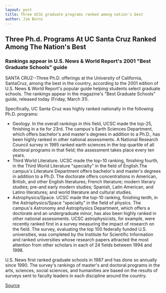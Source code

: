 ```yaml
---
layout: post
title: Three UCSC graduate programs ranked among nation's best
author: Jim Burns
---
```


## Three Ph.d. Programs At UC Santa Cruz Ranked Among The Nation's Best

### Rankings appear in U.S. News & World Report's 2001 "Best Graduate Schools" guide

SANTA CRUZ--Three Ph.D. offerings at the University of California, SantaCruz, among the best in the country, according to the 2001 edition of U.S. News & World Report's popular guide helping students select graduate schools. The rankings appear in the magazine's "Best Graduate Schools" guide, released today (Friday, March 31).

Specifically, UC Santa Cruz was highly ranked nationally in the following Ph.D. programs:

* Geology. In the overall rankings in this field, UCSC made the top-25, finishing in a tie for 23rd. The campus's Earth Sciences Department, which offers bachelor's and master's degrees in addition to a Ph.D., has been highly ranked in other national assessments. A National Research Council survey in 1995 ranked earth sciences in the top quartile of all doctoral programs in that field; the assessment takes place every ten years.
* Third World Literature. UCSC made the top-10 ranking, finishing fourth, in the Third World Literature "specialty" in the field of English.The campus's Literature Department offers bachelor's and master's degrees in addition to a Ph.D. The doctorate offers concentrations in American, British, and other English literatures; French literature; modern literary studies; pre-and early modern studies; Spanish, Latin American, and Latino literatures; and world literature and cultural studies.
* Astrophysics/Space. UCSC made the top-10 ranking, finishing tenth, in the Astrophysics/Space "specialty" in the field of physics. The campus's Astronomy and Astrophysics Department, which offers a doctorate and an undergraduate minor, has also been highly ranked in other national assessments. UCSC astrophysicists, for example, were recently ranked first in a survey measuring the impact of research on the field. The survey, evaluating the top 100 federally funded U.S. universities, was completed by the Institute for Scientific Information and ranked universities whose research papers attracted the most attention from other scholars in each of 24 fields between 1994 and 1998.

U.S. News first ranked graduate schools in 1987 and has done so annually since 1990. The survey's rankings of master's and doctoral programs in the arts, sciences, social sciences, and humanities are based on the results of surveys sent to faculty leaders in each discipline around the country.

[Source](http://www1.ucsc.edu/news_events/press_releases/archive/99-00/03-00/us_news_gradschools.htm "Permalink to Three UCSC graduate programs ranked among nation's best")